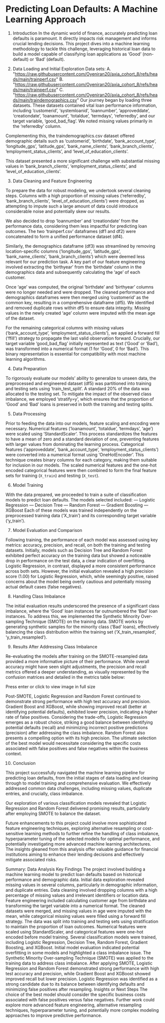 # Predicting Loan Defaults: A Machine Learning Approach
1. Introduction
In the dynamic world of finance, accurately predicting loan defaults is paramount. It directly impacts risk management and informs crucial lending decisions. This project dives into a machine learning methodology to tackle this challenge, leveraging historical loan data to build a model capable of classifying loan applications as ‘Good’ (non-default) or ‘Bad’ (default).

2. Data Loading and Initial Exploration
Data sets:
A. "https://raw.githubusercontent.com/Oyeniran20/axia_cohort_8/refs/heads/main/trainperf.csv"
B. "https://raw.githubusercontent.com/Oyeniran20/axia_cohort_8/refs/heads/main/trainperf.csv"
C. "https://raw.githubusercontent.com/Oyeniran20/axia_cohort_8/refs/heads/main/traindemographics.csv"
Our journey began by loading three datasets. These datasets contained vital loan performance information, including ‘customerid’, ‘systemloanid’, ‘loannumber’, ‘approveddate’, ‘creationdate’, ‘loanamount’, ‘totaldue’, ‘termdays’, ‘referredby’, and our target variable, ‘good_bad_flag’. We noted missing values primarily in the ‘referredby’ column.

Complementing this, the traindemographics.csv dataset offered demographic details such as ‘customerid’, ‘birthdate’, ‘bank_account_type’, ‘longitude_gps’, ‘latitude_gps’, ‘bank_name_clients’, ‘bank_branch_clients’, ‘employment_status_clients’, and ‘level_of_education_clients’.

This dataset presented a more significant challenge with substantial missing values in ‘bank_branch_clients’, ‘employment_status_clients’, and ‘level_of_education_clients’.

3. Data Cleaning and Feature Engineering

To prepare the data for robust modeling, we undertook several cleaning steps. Columns with a high proportion of missing values (‘referredby’, ‘bank_branch_clients’, ‘level_of_education_clients’) were dropped, as attempting to impute such a large amount of data could introduce considerable noise and potentially skew our results.

We also decided to drop ‘loannumber’ and ‘creationdate’ from the performance data, considering them less impactful for predicting loan outcomes. The two ‘trainperf.csv’ dataframes (df1 and df2) were concatenated to form a unified performance dataset (df4).

Similarly, the demographics dataframe (df3) was streamlined by removing location-specific columns (‘longitude_gps’, ‘latitude_gps’, ‘bank_name_clients’, ‘bank_branch_clients’) which were deemed less relevant for our prediction task. A key part of our feature engineering involved extracting the ‘birthyear’ from the ‘birthdate’ column in the demographics data and subsequently calculating the ‘age’ of each customer.

Once ‘age’ was computed, the original ‘birthdate’ and ‘birthyear’ columns were no longer needed and were dropped. The cleaned performance and demographics dataframes were then merged using ‘customerid’ as the common key, resulting in a comprehensive dataframe (df5). We identified and removed duplicate rows within df5 to ensure data integrity. Missing values in the newly created ‘age’ column were imputed with the mean age of the dataset.

For the remaining categorical columns with missing values (‘bank_account_type’, ‘employment_status_clients’), we applied a forward fill (‘ffill’) strategy to propagate the last valid observation forward. Crucially, our target variable ‘good_bad_flag’ initially represented as text (‘Good’ or ‘Bad’), was transformed into a numerical format (1 for ‘Good’, 0 for ‘Bad’). This binary representation is essential for compatibility with most machine learning algorithms.

4. Data Preparation

To rigorously evaluate our models’ ability to generalize to unseen data, the preprocessed and engineered dataset (df5) was partitioned into training and testing sets using ‘train_test_split’. A standard 20% of the data was allocated to the testing set. To mitigate the impact of the observed class imbalance, we employed ‘stratify=y’, which ensures that the proportion of ‘Good’ and ‘Bad’ loans is preserved in both the training and testing splits.

5. Data Processing

Prior to feeding the data into our models, feature scaling and encoding were necessary. Numerical features (‘loanamount’, ‘totaldue’, ‘termdays’, ‘age’) were scaled using ‘StandardScaler’. This process standardizes the features to have a mean of zero and a standard deviation of one, preventing features with larger values from dominating the learning process. Categorical features (‘approveddate’, ‘bank_account_type’, ‘employment_status_clients’) were converted into a numerical format using ‘OneHotEncoder’. This technique creates binary columns for each category, making them suitable for inclusion in our models. The scaled numerical features and the one-hot encoded categorical features were then combined to form the final feature sets for training (`X_train`) and testing (`X_test`).

6. Model Training

With the data prepared, we proceeded to train a suite of classification models to predict loan defaults. The models selected included: — Logistic Regression — Decision Tree — Random Forest — Gradient Boosting — XGBoost Each of these models was trained independently on the preprocessed training data (‘X_train’) and its corresponding target variable (‘y_train’).

7. Model Evaluation and Comparison

Following training, the performance of each model was assessed using key metrics: accuracy, precision, and recall, on both the training and testing datasets. Initially, models such as Decision Tree and Random Forest exhibited perfect accuracy on the training data but showed a noticeable drop in performance on the test data, a clear indication of overfitting. Logistic Regression, in contrast, displayed a more consistent performance across both sets. However, the initial evaluation revealed a high precision score (1.00) for Logistic Regression, which, while seemingly positive, raised concerns about the model being overly cautious and potentially missing actual default cases (false negatives).

8. Handling Class Imbalance

The initial evaluation results underscored the presence of a significant class imbalance, where the ‘Good’ loan instances far outnumbered the ‘Bad’ loan instances. To address this, we implemented the Synthetic Minority Over-sampling Technique (SMOTE) on the training data. SMOTE works by generating synthetic samples for the minority class (‘Bad’ loans), effectively balancing the class distribution within the training set (‘X_train_resampled’, ‘y_train_resampled’).

9. Results After Addressing Class Imbalance

Re-evaluating the models after training on the SMOTE-resampled data provided a more informative picture of their performance. While overall accuracy might have seen slight adjustments, the precision and recall metrics offered a deeper understanding, as visually represented by the confusion matrices and detailed in the metrics table below:

Press enter or click to view image in full size

Post-SMOTE, Logistic Regression and Random Forest continued to demonstrate strong performance with high test accuracy and precision. Gradient Boost and XGBoost, while showing improved recall (better at identifying potential defaults), exhibited lower precision, indicating a higher rate of false positives. Considering the trade-offs, Logistic Regression emerges as a robust choice, striking a good balance between identifying potential defaults (recall) and minimizing incorrect positive predictions (precision) after addressing the class imbalance. Random Forest also presents a compelling option with its high precision. The ultimate selection of the best model would necessitate considering the specific costs associated with false positives and false negatives within the business context.

10. Conclusion

This project successfully navigated the machine learning pipeline for predicting loan defaults, from the initial stages of data loading and cleaning through to model training and comprehensive evaluation. We effectively addressed common data challenges, including missing values, duplicate entries, and crucially, class imbalance.

Our exploration of various classification models revealed that Logistic Regression and Random Forest delivered promising results, particularly after employing SMOTE to balance the dataset.

Future enhancements to this project could involve more sophisticated feature engineering techniques, exploring alternative resampling or cost-sensitive learning methods to further refine the handling of class imbalance, hyperparameter tuning of the selected models for optimal performance, and potentially investigating more advanced machine learning architectures. The insights gleaned from this analysis offer valuable guidance for financial institutions aiming to enhance their lending decisions and effectively mitigate associated risks.

Summary:
Data Analysis Key Findings
The project involved building a machine learning model to predict loan defaults based on historical performance and demographic data.
Initial data exploration revealed missing values in several columns, particularly in demographic information, and duplicate entries.
Data cleaning involved dropping columns with a high percentage of missing values and irrelevant identifiers or location data.
Feature engineering included calculating customer age from birthdate and transforming the target variable into a numerical format.
The cleaned datasets were merged, and missing values in age were imputed with the mean, while categorical missing values were filled using a forward fill strategy.
The data was split into training and testing sets using stratification to maintain the proportion of loan outcomes.
Numerical features were scaled using StandardScaler, and categorical features were one-hot encoded before model training.
Several classification models were trained, including Logistic Regression, Decision Tree, Random Forest, Gradient Boosting, and XGBoost.
Initial model evaluation indicated potential overfitting in some models and highlighted a class imbalance issue.
The Synthetic Minority Over-sampling Technique (SMOTE) was applied to the training data to address class imbalance.
After applying SMOTE, Logistic Regression and Random Forest demonstrated strong performance with high test accuracy and precision, while Gradient Boost and XGBoost showed improved recall but lower precision.
Logistic Regression was identified as a strong candidate due to its balance between identifying defaults and minimizing false positives after resampling.
Insights or Next Steps
The choice of the best model should consider the specific business costs associated with false positives versus false negatives.
Further work could explore more advanced feature engineering, alternative resampling techniques, hyperparameter tuning, and potentially more complex modeling approaches to improve predictive performance.




